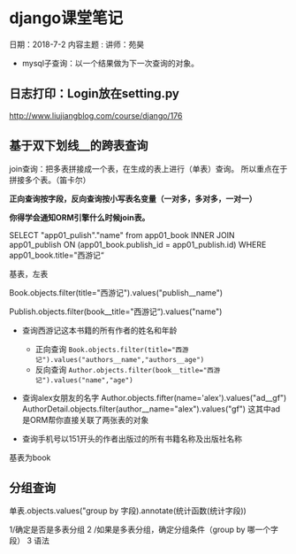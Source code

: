 # django课堂笔记

日期：2018-7-2
内容主题 :
讲师：苑昊

* mysql子查询：以一个结果做为下一次查询的对象。

## 日志打印：Login放在setting.py
http://www.liujiangblog.com/course/django/176

## 基于双下划线__的跨表查询

join查询：把多表拼接成一个表，在生成的表上进行（单表）查询。
所以重点在于拼接多个表。（笛卡尔）

**正向查询按字段，反向查询按小写表名变量（一对多，多对多，一对一）**

**你得学会通知ORM引擎什么时候join表。**

SELECT "app01_pulish"."name" from app01_book INNER JOIN app01_publish ON (app01_book.publish_id = app01_publish.id) WHERE app01_book.title="西游记“

基表，左表

Book.objects.filter(title="西游记").values("publish__name")

Publish.objects.filter(book__title="西游记“).values("name")

* 查询西游记这本书籍的所有作者的姓名和年龄
    * 正向查询
    `Book.objects.filter(title="西游记").values("authors__name","authors__age")`
    * 反向查询
    `Author.objects.filter(book__title="西游记").values("name","age")`

* 查询alex女朋友的名字
    Author.objects.fifter(name='alex').values("ad__gf")
    AuthorDetail.objects.filter(author__name="alex").values("gf")
    这其中ad是ORM帮你直接关联了两张表的对象
 
 * 查询手机号以151开头的作者出版过的所有书籍名称及出版社名称
 
 基表为book

## 分组查询

单表.objects.values("group by 字段).annotate(统计函数(统计字段))

1/确定是否是多表分组
2 /如果是多表分组，确定分组条件（group by 哪一个字段）
3 语法
